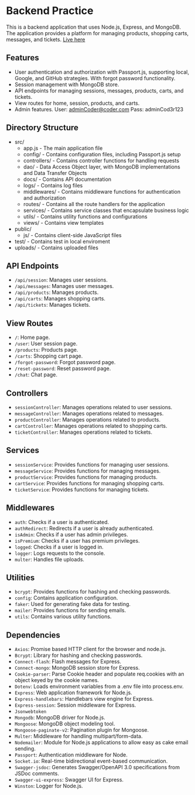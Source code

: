 # Backend Practice

This is a backend application that uses Node.js, Express, and MongoDB. The application provides a platform for managing products, shopping carts, messages, and tickets.
[Live here](https://backend-practice-ml8a.onrender.com/)

## Features

- User authentication and authorization with Passport.js, supporting local, Google, and GitHub strategies. With forgot password functionality.
- Session management with MongoDB store.
- API endpoints for managing sessions, messages, products, carts, and tickets.
- View routes for home, session, products, and carts.
- Admin features. User: adminCoder@coder.com Pass: adminCod3r123

## Directory Structure

- src/
  - app.js                 - The main application file
  - config/                - Contains configuration files, including Passport.js setup
  - controllers/           - Contains controller functions for handling requests
  - dao/                   - Data Access Object layer, with MongoDB implementations and Data Transfer Objects
  - docs/                  - Contains API documentation
  - logs/                  - Contains log files
  - middlewares/           - Contains middleware functions for authentication and authorization
  - routes/                - Contains all the route handlers for the application
  - services/              - Contains service classes that encapsulate business logic
  - utils/                 - Contains utility functions and configurations
  - views/                 - Contains view templates
- public/
  - js/                    - Contains client-side JavaScript files
- test/                    - Contains test in local enviroment
- uploads/                 - Contains uploaded files

## API Endpoints

- `/api/session`: Manages user sessions.
- `/api/messages`: Manages user messages.
- `/api/products`: Manages products.
- `/api/carts`: Manages shopping carts.
- `/api/tickets`: Manages tickets.

## View Routes

- `/`: Home page.
- `/user`: User session page.
- `/products`: Products page.
- `/carts`: Shopping cart page.
- `/forgot-password`: Forgot password page.
- `/reset-password`: Reset password page.
- `/chat`: Chat page.

## Controllers

- `sessionController`: Manages operations related to user sessions.
- `messageController`: Manages operations related to messages.
- `productController`: Manages operations related to products.
- `cartController`: Manages operations related to shopping carts.
- `ticketController`: Manages operations related to tickets.

## Services

- `sessionService`: Provides functions for managing user sessions.
- `messageService`: Provides functions for managing messages.
- `productService`: Provides functions for managing products.
- `cartService`: Provides functions for managing shopping carts.
- `ticketService`: Provides functions for managing tickets.

## Middlewares

- `auth`: Checks if a user is authenticated.
- `authRedirect`: Redirects if a user is already authenticated.
- `isAdmin`: Checks if a user has admin privileges.
- `isPremium`: Checks if a user has premium privileges.
- `logged`: Checks if a user is logged in.
- `logger`: Logs requests to the console.
- `multer`: Handles file uploads.

## Utilities

- `bcrypt`: Provides functions for hashing and checking passwords.
- `config`: Contains application configuration.
- `faker`: Used for generating fake data for testing.
- `mailer`: Provides functions for sending emails.
- `utils`: Contains various utility functions.

## Dependencies

- `Axios`: Promise based HTTP client for the browser and node.js.
- `Bcrypt`: Library for hashing and checking passwords.
- `Connect-flash`: Flash messages for Express.
- `Connect-mongo`: MongoDB session store for Express.
- `Cookie-parser`: Parse Cookie header and populate req.cookies with an object keyed by the cookie names.
- `Dotenv`: Loads environment variables from a .env file into process.env.
- `Express`: Web application framework for Node.js.
- `Express-handlebars`: Handlebars view engine for Express.
- `Express-session`: Session middleware for Express.
- `Jsonwebtoken`
- `Mongodb`: MongoDB driver for Node.js.
- `Mongoose`: MongoDB object modeling tool.
- `Mongoose-paginate-v2`: Pagination plugin for Mongoose.
- `Multer`: Middleware for handling multipart/form-data.
- `Nodemailer`: Module for Node.js applications to allow easy as cake email sending.
- `Passport`: Authentication middleware for Node.
- `Socket.io`: Real-time bidirectional event-based communication.
- `Swagger-jsdoc`: Generates Swagger/OpenAPI 3.0 specifications from JSDoc comments.
- `Swagger-ui-express`: Swagger UI for Express.
- `Winston`: Logger for Node.js.
